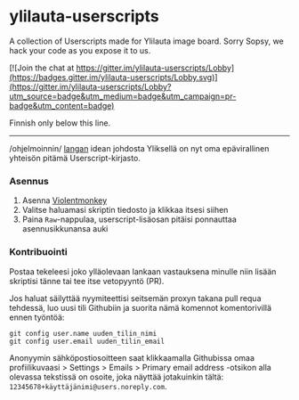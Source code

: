 # ylilauta-userscripts
A collection of Userscripts made for Ylilauta image board. Sorry Sopsy, we hack your code as you expose it to us.

[![Join the chat at https://gitter.im/ylilauta-userscripts/Lobby](https://badges.gitter.im/ylilauta-userscripts/Lobby.svg)](https://gitter.im/ylilauta-userscripts/Lobby?utm_source=badge&utm_medium=badge&utm_campaign=pr-badge&utm_content=badge)

Finnish only below this line.

---

/ohjelmoinnin/ [langan](https://ylilauta.org/ohjelmointi/80863118) idean johdosta Yliksellä on nyt oma epävirallinen yhteisön pitämä Userscript-kirjasto.

### Asennus

1. Asenna [Violentmonkey](https://github.com/Violentmonkey/Violentmonkey)
2. Valitse haluamasi skriptin tiedosto ja klikkaa itsesi siihen
3. Paina `Raw`-nappulaa, userscript-lisäosan pitäisi ponnauttaa asennusikkunansa auki

### Kontribuointi
Postaa tekeleesi joko ylläolevaan lankaan vastauksena minulle niin lisään skriptisi tänne tai tee itse vetopyyntö (PR).

Jos haluat säilyttää nyymiteettisi seitsemän proxyn takana pull requa tehdessä, luo uusi tili Githubiin ja suorita nämä komennot komentorivillä ennen työntöä:

    git config user.name uuden_tilin_nimi
    git config user.email uuden_tilin_email

Anonyymin sähköpostiosoitteen saat klikkaamalla Githubissa omaa profiilikuvaasi > Settings > Emails > Primary email address -otsikon alla olevassa tekstissä on osoite, joka näyttää jotakuinkin tältä: `12345678+käyttäjänimi@users.noreply.com`.
